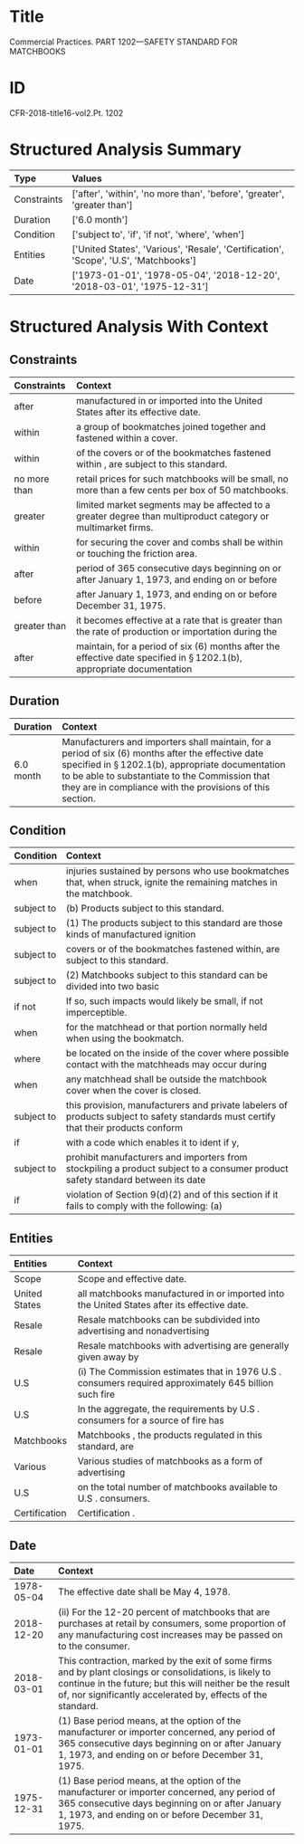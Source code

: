 # Title

 Commercial Practices. PART 1202—SAFETY STANDARD FOR MATCHBOOKS


# ID

 CFR-2018-title16-vol2.Pt. 1202


# Structured Analysis Summary

| Type        | Values                                                                                |
|:------------|:--------------------------------------------------------------------------------------|
| Constraints | ['after', 'within', 'no more than', 'before', 'greater', 'greater than']              |
| Duration    | ['6.0 month']                                                                         |
| Condition   | ['subject to', 'if', 'if not', 'where', 'when']                                       |
| Entities    | ['United States', 'Various', 'Resale', 'Certification', 'Scope', 'U.S', 'Matchbooks'] |
| Date        | ['1973-01-01', '1978-05-04', '2018-12-20', '2018-03-01', '1975-12-31']                |


# Structured Analysis With Context

 


## Constraints

| Constraints   | Context                                                                                                                          |
|:--------------|:---------------------------------------------------------------------------------------------------------------------------------|
| after         | manufactured in or imported into the United States after  its effective date.                                                    |
| within        | a group of bookmatches joined together and fastened within  a cover.                                                             |
| within        | of the covers or of the bookmatches fastened within , are subject to this standard.                                              |
| no more than  | retail prices for such matchbooks will be small, no more than  a few cents per box of 50 matchbooks.                             |
| greater       | limited market segments may be affected to a greater  degree than multiproduct category or multimarket firms.                    |
| within        | for securing the cover and combs shall be within  or touching the friction area.                                                 |
| after         | period of 365 consecutive days beginning on or after January 1, 1973, and ending on or before                                    |
| before        | after January 1, 1973, and ending on or before  December 31, 1975.                                                               |
| greater than  | it becomes effective at a rate that is greater than the rate of production or importation during the                             |
| after         | maintain, for a period of six (6) months after the effective date specified in &#167;&#8201;1202.1(b), appropriate documentation |


## Duration

| Duration   | Context                                                                                                                                                                                                                                                                          |
|:-----------|:---------------------------------------------------------------------------------------------------------------------------------------------------------------------------------------------------------------------------------------------------------------------------------|
| 6.0 month  | Manufacturers and importers shall maintain, for a period of six (6) months after the effective date specified in &#167;&#8201;1202.1(b), appropriate documentation to be able to substantiate to the Commission that they are in compliance with the provisions of this section. |


## Condition

| Condition   | Context                                                                                                                             |
|:------------|:------------------------------------------------------------------------------------------------------------------------------------|
| when        | injuries sustained by persons who use bookmatches that, when  struck, ignite the remaining matches in the matchbook.                |
| subject to  | (b) Products  subject to  this standard.                                                                                            |
| subject to  | (1) The products  subject to this standard are those kinds of manufactured ignition                                                 |
| subject to  | covers or of the bookmatches fastened within, are subject to  this standard.                                                        |
| subject to  | (2) Matchbooks  subject to this standard can be divided into two basic                                                              |
| if not      | If so, such impacts would likely be small,  if not  imperceptible.                                                                  |
| when        | for the matchhead or that portion normally held when  using the bookmatch.                                                          |
| where       | be located on the inside of the cover where possible contact with the matchheads may occur during                                   |
| when        | any matchhead shall be outside the matchbook cover when  the cover is closed.                                                       |
| subject to  | this provision, manufacturers and private labelers of products subject to safety standards must certify that their products conform |
| if          | with a code which enables it to ident if y,                                                                                         |
| subject to  | prohibit manufacturers and importers from stockpiling a product subject to a consumer product safety standard between its date      |
| if          | violation of Section 9(d)(2) and of this section if it fails to comply with the following: (a)                                      |


## Entities

| Entities      | Context                                                                                                 |
|:--------------|:--------------------------------------------------------------------------------------------------------|
| Scope         | Scope  and effective date.                                                                              |
| United States | all matchbooks manufactured in or imported into the United States  after its effective date.            |
| Resale        | Resale matchbooks can be subdivided into advertising and nonadvertising                                 |
| Resale        | Resale matchbooks with advertising are generally given away by                                          |
| U.S           | (i) The Commission estimates that in 1976  U.S . consumers required approximately 645 billion such fire |
| U.S           | In the aggregate, the requirements by  U.S . consumers for a source of fire has                         |
| Matchbooks    | Matchbooks , the products regulated in this standard, are                                               |
| Various       | Various studies of matchbooks as a form of advertising                                                  |
| U.S           | on the total number of matchbooks available to U.S . consumers.                                         |
| Certification | Certification .                                                                                         |


## Date

| Date       | Context                                                                                                                                                                                                                             |
|:-----------|:------------------------------------------------------------------------------------------------------------------------------------------------------------------------------------------------------------------------------------|
| 1978-05-04 | The effective date shall be May 4, 1978.                                                                                                                                                                                            |
| 2018-12-20 | (ii) For the 12-20 percent of matchbooks that are purchases at retail by consumers, some proportion of any manufacturing cost increases may be passed on to the consumer.                                                           |
| 2018-03-01 | This contraction, marked by the exit of some firms and by plant closings or consolidations, is likely to continue in the future; but this will neither be the result of, nor significantly accelerated by, effects of the standard. |
| 1973-01-01 | (1) Base period means, at the option of the manufacturer or importer concerned, any period of 365 consecutive days beginning on or after January 1, 1973, and ending on or before December 31, 1975.                                |
| 1975-12-31 | (1) Base period means, at the option of the manufacturer or importer concerned, any period of 365 consecutive days beginning on or after January 1, 1973, and ending on or before December 31, 1975.                                |



